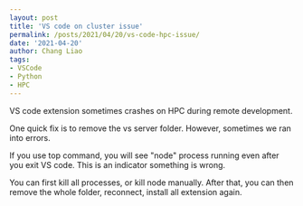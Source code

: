 ```yaml
---
layout: post
title: 'VS code on cluster issue'
permalink: /posts/2021/04/20/vs-code-hpc-issue/
date: '2021-04-20'
author: Chang Liao
tags:
- VSCode
- Python
- HPC
---
```


VS code extension sometimes crashes on HPC during remote development.

One quick fix is to remove the vs server folder. However, sometimes we ran into errors.

If you use top command, you will see "node" process running even after you exit VS code. This is an indicator something is wrong.

You can first kill all processes, or kill node manually.
After that, you can then remove the whole folder, reconnect, install all extension again.